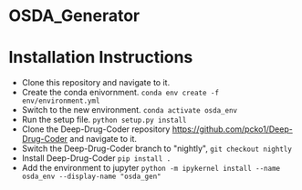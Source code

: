 # OSDA_Generator

# Installation Instructions
- Clone this repository and navigate to it. 
- Create the conda enivornment. `conda env create -f env/environment.yml`
- Switch to the new environment. `conda activate osda_env`
- Run the setup file. `python setup.py install`
- Clone the Deep-Drug-Coder repository https://github.com/pcko1/Deep-Drug-Coder and navigate to it. 
- Switch the Deep-Drug-Coder branch to "nightly", `git checkout nightly`
- Install Deep-Drug-Coder `pip install .` 
- Add the environment to jupyter `python -m ipykernel install --name osda_env --display-name "osda_gen"`
